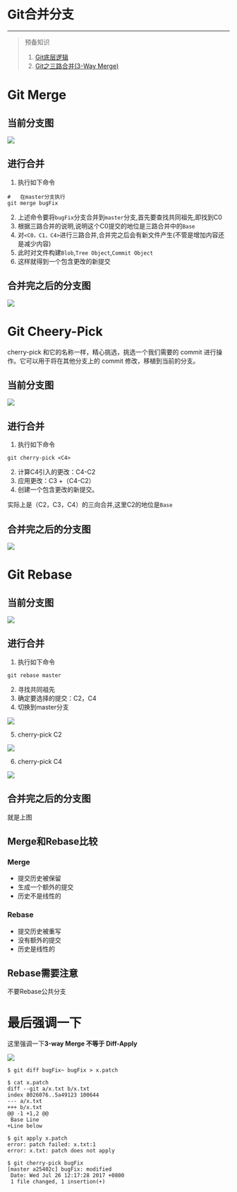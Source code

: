 # Git合并分支

---

>   预备知识
>   1.  [Git底层逻辑](/2020/02/23/Git底层逻辑/)
>   2.  [Git之三路合并(3-Way Merge)](/2020/03/01/Git之三路合并/)

# Git Merge

## 当前分支图

![](../images/2020/03/20200301011.png)


## 进行合并

1.  执行如下命令

```
#   在master分支执行
git merge bugFix
```

2.  上述命令要将`bugFix`分支合并到`master`分支,首先要查找共同祖先,即找到C0
3.  根据三路合并的说明,说明这个C0提交的地位是三路合并中的`Base`
4.  对`<C0，C1，C4>`进行三路合并,合并完之后会有新文件产生(不管是增加内容还是减少内容)
5.  此时对文件构建`Blob`,`Tree Object`,`Commit Object`
6.  这样就得到一个包含更改的新提交

## 合并完之后的分支图

![](../images/2020/03/20200301012.png)


# Git Cheery-Pick

cherry-pick 和它的名称一样，精心挑选，挑选一个我们需要的 commit 进行操作。它可以用于将在其他分支上的 commit 修改，移植到当前的分支。

## 当前分支图

![](../images/2020/03/20200301013.png)

## 进行合并

1.  执行如下命令

```
git cherry-pick <C4>
```

2.  计算C4引入的更改：C4-C2
3.  应用更改：C3 +（C4-C2）
4.  创建一个包含更改的新提交。

实际上是（C2，C3，C4）的三向合并,这里C2的地位是`Base`

## 合并完之后的分支图

![](../images/2020/03/20200301014.png)

# Git Rebase

## 当前分支图

![](../images/2020/03/20200301015.png)

## 进行合并

1.  执行如下命令

```
git rebase master
```

2.  寻找共同祖先
3.  确定要选择的提交：C2，C4
4.  切换到master分支

![](../images/2020/03/20200301016.png)

5.  cherry-pick C2

![](../images/2020/03/20200301017.png)

6.  cherry-pick C4

![](../images/2020/03/20200301018.png)


## 合并完之后的分支图

就是上图

## Merge和Rebase比较

### Merge

+   提交历史被保留
+   生成一个额外的提交
+   历史不是线性的

### Rebase

+   提交历史被重写
+   没有额外的提交
+   历史是线性的

## Rebase需要注意

不要Rebase公共分支

# 最后强调一下

这里强调一下**3-way Merge 不等于 Diff-Apply**

![](../images/2020/03/20200301019.png)


```
$ git diff bugFix~ bugFix > x.patch

$ cat x.patch
diff --git a/x.txt b/x.txt
index 8026076..5a49123 100644
--- a/x.txt
+++ b/x.txt
@@ -1 +1,2 @@
 Base Line
+Line below

$ git apply x.patch
error: patch failed: x.txt:1
error: x.txt: patch does not apply

$ git cherry-pick bugFix
[master a25402c] bugFix: modified
 Date: Wed Jul 26 12:17:28 2017 +0800
 1 file changed, 1 insertion(+)
```




